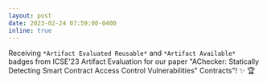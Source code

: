 ```yaml
---
layout: post
date: 2023-02-24 07:59:00-0400
inline: true
---
```


Receiving `*Artifact Evaluated Reusable*` and `*Artifact Available*` badges from ICSE'23 Artifact Evaluation for our paper "AChecker: Statically Detecting Smart Contract Access Control Vulnerabilities"
   Contracts"! :sparkles: :trophy:





